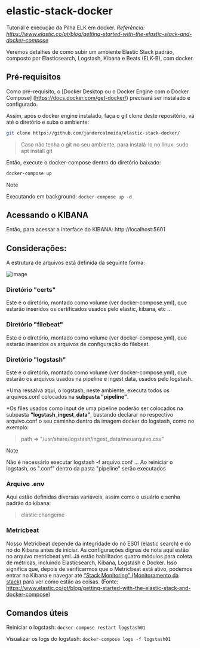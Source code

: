 # elastic-stack-docker
Tutorial e execução da Pilha ELK em docker.
*Referência: https://www.elastic.co/pt/blog/getting-started-with-the-elastic-stack-and-docker-compose*

Veremos detalhes de como subir um ambiente Elastic Stack padrão, composto por Elasticsearch, Logstash, Kibana e Beats (ELK-B), com docker.


## Pré-requisitos
Como pré-requisito, o [Docker Desktop ou o Docker Engine com o Docker Compose] (https://docs.docker.com/get-docker/) precisará ser instalado e configurado.


Assim, após o docker engine instalado, faça o git clone deste repositório, vá até o diretório e suba o ambiente:
```bash
git clone https://github.com/jandercalmeida/elastic-stack-docker/
```
> Caso não tenha o git no seu ambiente, para instalá-lo no linux: sudo apt install git


Então, execute o docker-compose dentro do diretório baixado:
```bash
docker-compose up
```
> [!NOTE]
> Executando em background:
> ```docker-compose up -d```


## Acessando o KIBANA
Então, para acessar a interface do KIBANA:
http://localhost:5601


## Considerações:
A estrutura de arquivos está definida da seguinte forma:

![image](https://github.com/user-attachments/assets/f15117ef-3336-477a-adbf-0cd2b22288c8)

### Diretório "certs"
Este é o diretório, montado como volume (ver docker-compose.yml), que estarão inseridos os certificados usados pelo elastic, kibana, etc ...



### Diretório "filebeat"
Este é o diretório, montado como volume (ver docker-compose.yml), que estarão inseridos os arquivos de configuração do filebeat.



### Diretório "logstash"
Este é o diretório, montado como volume (ver docker-compose.yml), que estarão os arquivos usados na pipeline e ingest data, usados pelo logstash.

*Uma ressalva aqui, o logstash, neste ambiente, executa todos os arquivos.conf colocados na **subpasta "pipeline"**.

*Os files usados como input de uma pipeline poderão ser colocados na subpasta **"logstash_ingest_data"**, bastando declarar no respectivo arquivo.conf o seu caminho dentro da imagem docker do logstash, como no exemplo:

> path => "/usr/share/logstash/ingest_data/meuarquivo.csv"

> [!NOTE]
> Não é necessário executar logstash -f arquivo.conf ...
> Ao reiniciar o logstash, os ".conf" dentro da pasta "pipeline" serão executados


### Arquivo .env
Aqui estão definidas diversas variáveis, assim como o usuário e senha padrão do kibana: 
> elastic:changeme

### Metricbeat
Nosso Metricbeat depende da integridade do nó ES01 (elastic search) e do nó do Kibana antes de iniciar. As configurações dignas de nota aqui estão no arquivo metricbeat.yml. Já estão habilitados quatro módulos para coleta de métricas, incluindo Elasticsearch, Kibana, Logstash e Docker. 
Isso significa que, depois de verificarmos que o Metricbeat está ativo, podemos entrar no Kibana e navegar até [“Stack Monitoring” (Monitoramento da stack)](http://localhost:5601/app/monitoring) para ver como estão as coisas. (Fonte: https://www.elastic.co/pt/blog/getting-started-with-the-elastic-stack-and-docker-compose)



## Comandos úteis

Reiniciar o logstash:
```docker-compose restart logstash01```

Visualizar os logs do logstash:
```docker-compose logs -f logstash01```
